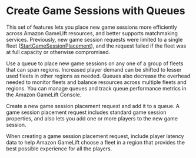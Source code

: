 # Create Game Sessions with Queues<a name="gamelift-sdk-client-queues"></a>

This set of features lets you place new game sessions more efficiently across Amazon GameLift resources, and better supports matchmaking services\. Previously, new game session requests were limited to a single fleet \([StartGameSessionPlacement](https://docs.aws.amazon.com/gamelift/latest/apireference/API_StartGameSessionPlacement.html)\), and the request failed if the fleet was at full capacity or otherwise compromised\. 

Use a queue to place new game sessions on any one of a group of fleets that can span regions\. Increased player demand can be shifted to lesser used fleets in other regions as needed\. Queues also decrease the overhead needed to monitor fleets and balance resources across multiple fleets and regions\. You can manage queues and track queue performance metrics in the Amazon GameLift Console\. 

Create a new game session placement request and add it to a queue\. A game session placement request includes standard game session properties, and also lets you add one or more players to the new game session\. 

When creating a game session placement request, include player latency data to help Amazon GameLift choose a fleet in a region that provides the best possible experience for all the players\. 
